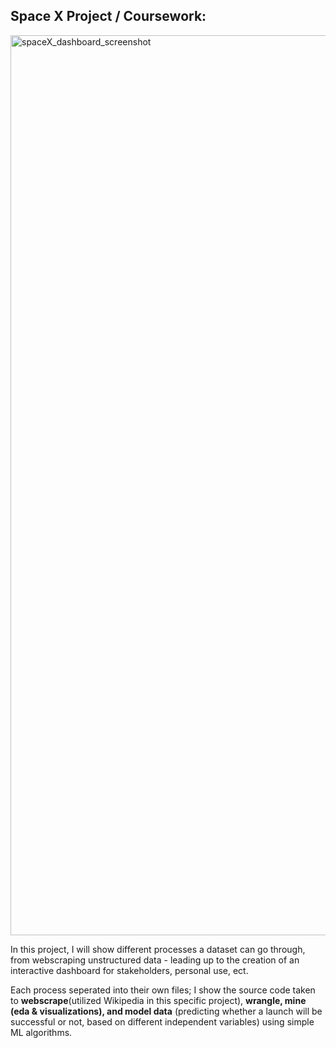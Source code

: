 ## Space X Project / Coursework:
<img width="1440" alt="spaceX_dashboard_screenshot" src="https://user-images.githubusercontent.com/87479473/187044467-be31c80d-8147-4e9b-a7d5-7644f9329cd8.png">

In this project, I will show different processes a dataset can go through, from webscraping unstructured data - leading up to the creation of an interactive dashboard for stakeholders, personal use, ect. 

Each process seperated into their own files; I show the source code taken to **webscrape**(utilized Wikipedia in this specific project), **wrangle, mine (eda & visualizations), and model data** (predicting whether a launch will be successful or not, based on different independent variables) using simple ML algorithms.
